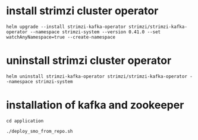 # install strimzi cluster operator
`helm upgrade --install strimzi-kafka-operator strimzi/strimzi-kafka-operator --namespace strimzi-system --version 0.41.0 --set watchAnyNamespace=true --create-namespace`
# uninstall strimzi cluster operator
`helm uninstall strimzi-kafka-operator strimzi/strimzi-kafka-operator --namespace strimzi-system`
# installation of kafka and zookeeper
`cd application`

`./deploy_smo_from_repo.sh`
